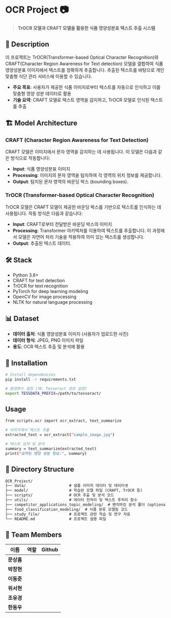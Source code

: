 # OCR Project 📷

> **TrOCR 모델과 CRAFT 모델을 활용한 식품 영양성분표 텍스트 추출 시스템**

## 📝 Description 
이 프로젝트는 TrOCR(Transformer-based Optical Character Recognition)와 CRAFT(Character Region Awareness for Text detection) 모델을 결합하여 식품 영양성분표 이미지에서 텍스트를 정확하게 추출합니다. 추출된 텍스트를 바탕으로 개인 맞춤형 식단 관리 서비스에 이용할 수 있습니다. 

- **주요 목표**: 사용자가 제공한 식품 이미지로부터 텍스트를 자동으로 인식하고 이를 맞춤형 영양 성분 데이터로 활용
- **기술 요약**: CRAFT 모델로 텍스트 영역을 감지하고, TrOCR 모델로 인식된 텍스트를 추출

## 🏗️ Model Architecture
### CRAFT (Character Region Awareness for Text Detection)
CRAFT 모델은 이미지에서 문자 영역을 감지하는 데 사용됩니다. 이 모델은 다음과 같은 방식으로 작동합니다:
- **Input**: 식품 영양성분표 이미지
- **Processing**: 이미지의 문자 영역을 탐지하여 각 영역의 위치 정보를 제공합니다. 
- **Output**: 탐지된 문자 영역의 바운딩 박스 (bounding boxes).

### TrOCR (Transformer-based Optical Character Recognition)
TrOCR 모델은 CRAFT 모델이 제공한 바운딩 박스를 기반으로 텍스트를 인식하는 데 사용됩니다. 작동 방식은 다음과 같습니다:
- **Input**: CRAFT로부터 전달받은 바운딩 박스의 이미지
- **Processing**: Transformer 아키텍처를 이용하여 텍스트를 추출합니다. 이 과정에서 모델은 자연어 처리 기술을 적용하여 의미 있는 텍스트를 생성합니다.
- **Output**: 추출된 텍스트 데이터.

## 🛠 Stack
- Python 3.8+
- CRAFT for text detection
- TrOCR for text recognition
- PyTorch for deep learning modeling
- OpenCV for image processing
- NLTK for natural language processing

## 📊 Dataset
- **데이터 출처**: 식품 영양성분표 이미지 (사용자가 업로드한 사진)
- **데이터 형식**: JPEG, PNG 이미지 파일
- **용도**: OCR 텍스트 추출 및 분석에 활용

## 🚀 Installation
```bash
# Install dependencies
pip install -r requirements.txt

# 환경변수 설정 (예: Tesseract 경로 설정)
export TESSDATA_PREFIX=/path/to/tesseract/
```

## Usage
```bash
from scripts.ocr import ocr_extract, text_summarize

# 이미지에서 텍스트 추출
extracted_text = ocr_extract("sample_image.jpg")

# 텍스트 요약 및 분석
summary = text_summarize(extracted_text)
print("요약된 영양 성분 정보:", summary)
```

## 📁 Directory Structure

```markdown
OCR_Project/
├── data/                   # 샘플 이미지 데이터 및 데이터셋
├── model/                  # 학습된 모델 파일 (CRAFT, TrOCR 등)
├── scripts/                # OCR 추출 및 분석 코드
├── utils/                  # 데이터 전처리 및 텍스트 후처리 함수
├── competitor_applications_topic_modeling/  # 벤치마킹 분석 폴더 (optional)
├── food_classification_modeling/  # 식품 분류 모델링 코드
├── study_file/             # 프로젝트 관련 학습 및 연구 자료
└── README.md               # 프로젝트 설명 파일
```

## 👥 Team Members
|이름|역할|Github|
|--|--|--|
|**문상흠**|||
|**박창현**|||
|**이동준**|||
|**위서현**|||
|**조유경**|||
|**한동우**|||
